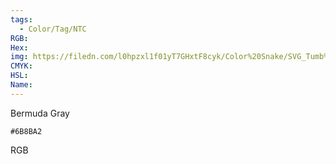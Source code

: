 ```yaml
---
tags:
  - Color/Tag/NTC
RGB:
Hex:
img: https://filedn.com/l0hpzxl1f01yT7GHxtF8cyk/Color%20Snake/SVG_Tumb%20Mass%20No%20Name/6B8BA2.svg
CMYK:
HSL:
Name:
---
```

Bermuda Gray
```palette
#6B8BA2
```
RGB
